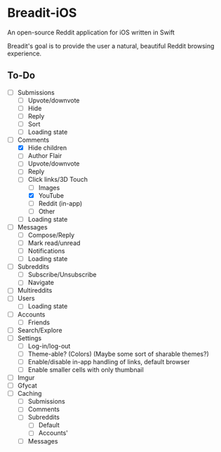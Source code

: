 # Breadit-iOS
An open-source Reddit application for iOS written in Swift

Breadit's goal is to provide the user a natural, beautiful Reddit browsing
experience.

## To-Do
- [ ] Submissions
    - [ ] Upvote/downvote
    - [ ] Hide
    - [ ] Reply
    - [ ] Sort
    - [ ] Loading state
- [ ] Comments
    - [x] Hide children
    - [ ] Author Flair
    - [ ] Upvote/downvote
    - [ ] Reply
    - [ ] Click links/3D Touch
        - [ ] Images
        - [x] YouTube
        - [ ] Reddit (in-app)
        - [ ] Other
    - [ ] Loading state
- [ ] Messages
    - [ ] Compose/Reply
    - [ ] Mark read/unread
    - [ ] Notifications
    - [ ] Loading state
- [ ] Subreddits
    - [ ] Subscribe/Unsubscribe
    - [ ] Navigate
- [ ] Multireddits
- [ ] Users
    - [ ] Loading state
- [ ] Accounts
    - [ ] Friends
- [ ] Search/Explore
- [ ] Settings
    - [ ] Log-in/log-out
    - [ ] Theme-able? (Colors) (Maybe some sort of sharable themes?)
    - [ ] Enable/disable in-app handling of links, default browser
    - [ ] Enable smaller cells with only thumbnail
- [ ] Imgur
- [ ] Gfycat
- [ ] Caching
    - [ ] Submissions
    - [ ] Comments
    - [ ] Subreddits
        - [ ] Default
        - [ ] Accounts'
    - [ ] Messages

